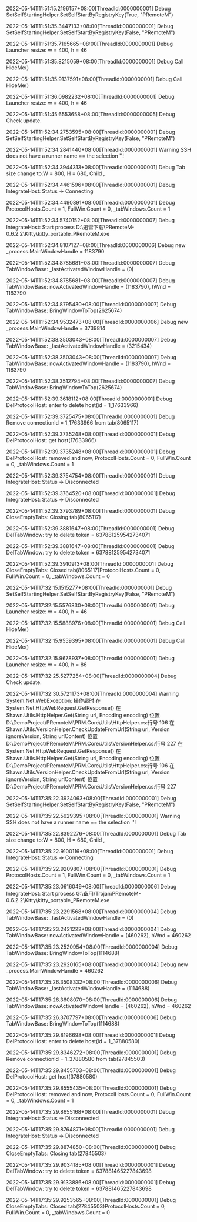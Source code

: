 ﻿2022-05-14T11:51:15.2196157+08:00[ThreadId:0000000001]		Debug		SetSelfStartingHelper.SetSelfStartByRegistryKey(True, "PRemoteM")

2022-05-14T11:51:35.3447133+08:00[ThreadId:0000000001]		Debug		SetSelfStartingHelper.SetSelfStartByRegistryKey(False, "PRemoteM")

2022-05-14T11:51:35.7165665+08:00[ThreadId:0000000001]		Debug		Launcher resize:  w = 400, h = 46

2022-05-14T11:51:35.8215059+08:00[ThreadId:0000000001]		Debug		Call HideMe()

2022-05-14T11:51:35.9137591+08:00[ThreadId:0000000001]		Debug		Call HideMe()

2022-05-14T11:51:36.0982232+08:00[ThreadId:0000000001]		Debug		Launcher resize:  w = 400, h = 46

2022-05-14T11:51:45.6553658+08:00[ThreadId:0000000005]		Debug		Check update.

2022-05-14T11:52:34.2753595+08:00[ThreadId:0000000001]		Debug		SetSelfStartingHelper.SetSelfStartByRegistryKey(False, "PRemoteM")

2022-05-14T11:52:34.2841440+08:00[ThreadId:0000000001]		Warning		SSH does not have a runner name == the selection ''!

2022-05-14T11:52:34.3944313+08:00[ThreadId:0000000001]		Debug		Tab size change to:W = 800, H = 680, Child , 

2022-05-14T11:52:34.4461596+08:00[ThreadId:0000000001]		Debug		IntegrateHost: Status => Connecting

2022-05-14T11:52:34.4490891+08:00[ThreadId:0000000001]		Debug		ProtocolHosts.Count = 1, FullWin.Count = 0, _tabWindows.Count = 1

2022-05-14T11:52:34.5740152+08:00[ThreadId:0000000007]		Debug		IntegrateHost: Start process D:\迅雷下载\PRemoteM-0.6.2.2\Kitty\kitty_portable_PRemoteM.exe

2022-05-14T11:52:34.8107127+08:00[ThreadId:0000000006]		Debug		new _process.MainWindowHandle = 1183790

2022-05-14T11:52:34.8785681+08:00[ThreadId:0000000007]		Debug		TabWindowBase: _lastActivatedWindowHandle = (0)

2022-05-14T11:52:34.8785681+08:00[ThreadId:0000000007]		Debug		TabWindowBase: nowActivatedWindowHandle = (1183790), hWnd = 1183790

2022-05-14T11:52:34.8795430+08:00[ThreadId:0000000007]		Debug		TabWindowBase: BringWindowToTop(2625674)

2022-05-14T11:52:34.9532473+08:00[ThreadId:0000000006]		Debug		new _process.MainWindowHandle = 3739814

2022-05-14T11:52:38.3503043+08:00[ThreadId:0000000007]		Debug		TabWindowBase: _lastActivatedWindowHandle = (3215434)

2022-05-14T11:52:38.3503043+08:00[ThreadId:0000000007]		Debug		TabWindowBase: nowActivatedWindowHandle = (1183790), hWnd = 1183790

2022-05-14T11:52:38.3512794+08:00[ThreadId:0000000007]		Debug		TabWindowBase: BringWindowToTop(2625674)

2022-05-14T11:52:39.3618112+08:00[ThreadId:0000000001]		Debug		DelProtocolHost: enter to delete host(id = 1_17633966)

2022-05-14T11:52:39.3725475+08:00[ThreadId:0000000001]		Debug		Remove connectionId = 1_17633966 from tab(8065117)

2022-05-14T11:52:39.3735248+08:00[ThreadId:0000000001]		Debug		DelProtocolHost: get host(17633966)

2022-05-14T11:52:39.3735248+08:00[ThreadId:0000000001]		Debug		DelProtocolHost: removed and now, ProtocolHosts.Count = 0, FullWin.Count = 0, _tabWindows.Count = 1

2022-05-14T11:52:39.3754754+08:00[ThreadId:0000000001]		Debug		IntegrateHost: Status => Disconnected

2022-05-14T11:52:39.3764520+08:00[ThreadId:0000000001]		Debug		IntegrateHost: Status => Disconnected

2022-05-14T11:52:39.3793789+08:00[ThreadId:0000000001]		Debug		CloseEmptyTabs: Closing tab(8065117)

2022-05-14T11:52:39.3881647+08:00[ThreadId:0000000001]		Debug		DelTabWindow: try to delete token = 637881259542734071

2022-05-14T11:52:39.3881647+08:00[ThreadId:0000000001]		Debug		DelTabWindow: try to delete token = 637881259542734071

2022-05-14T11:52:39.3910913+08:00[ThreadId:0000000001]		Debug		CloseEmptyTabs: Closed tab(8065117)ProtocolHosts.Count = 0, FullWin.Count = 0, _tabWindows.Count = 0

2022-05-14T17:32:15.1515277+08:00[ThreadId:0000000001]		Debug		SetSelfStartingHelper.SetSelfStartByRegistryKey(False, "PRemoteM")

2022-05-14T17:32:15.5576830+08:00[ThreadId:0000000001]		Debug		Launcher resize:  w = 400, h = 46

2022-05-14T17:32:15.5888976+08:00[ThreadId:0000000001]		Debug		Call HideMe()

2022-05-14T17:32:15.9559395+08:00[ThreadId:0000000001]		Debug		Call HideMe()

2022-05-14T17:32:15.9678937+08:00[ThreadId:0000000001]		Debug		Launcher resize:  w = 400, h = 86

2022-05-14T17:32:25.5277254+08:00[ThreadId:0000000004]		Debug		Check update.

2022-05-14T17:32:30.5721173+08:00[ThreadId:0000000004]		Warning		System.Net.WebException: 操作超时
   在 System.Net.HttpWebRequest.GetResponse()
   在 Shawn.Utils.HttpHelper.Get(String url, Encoding encoding) 位置 D:\DemoProject\PRemoteM\PRM.Core\Utils\HttpHelper.cs:行号 106
   在 Shawn.Utils.VersionHelper.CheckUpdateFromUrl(String url, Version ignoreVersion, String urlContent) 位置 D:\DemoProject\PRemoteM\PRM.Core\Utils\VersionHelper.cs:行号 227
   在 System.Net.HttpWebRequest.GetResponse()
   在 Shawn.Utils.HttpHelper.Get(String url, Encoding encoding) 位置 D:\DemoProject\PRemoteM\PRM.Core\Utils\HttpHelper.cs:行号 106
   在 Shawn.Utils.VersionHelper.CheckUpdateFromUrl(String url, Version ignoreVersion, String urlContent) 位置 D:\DemoProject\PRemoteM\PRM.Core\Utils\VersionHelper.cs:行号 227

2022-05-14T17:35:22.3924063+08:00[ThreadId:0000000001]		Debug		SetSelfStartingHelper.SetSelfStartByRegistryKey(False, "PRemoteM")

2022-05-14T17:35:22.5629395+08:00[ThreadId:0000000001]		Warning		SSH does not have a runner name == the selection ''!

2022-05-14T17:35:22.8392276+08:00[ThreadId:0000000001]		Debug		Tab size change to:W = 800, H = 680, Child , 

2022-05-14T17:35:22.9100116+08:00[ThreadId:0000000001]		Debug		IntegrateHost: Status => Connecting

2022-05-14T17:35:22.9209807+08:00[ThreadId:0000000001]		Debug		ProtocolHosts.Count = 1, FullWin.Count = 0, _tabWindows.Count = 1

2022-05-14T17:35:23.0616049+08:00[ThreadId:0000000006]		Debug		IntegrateHost: Start process G:\备用\Trojan\PRemoteM-0.6.2.2\Kitty\kitty_portable_PRemoteM.exe

2022-05-14T17:35:23.2291568+08:00[ThreadId:0000000004]		Debug		TabWindowBase: _lastActivatedWindowHandle = (0)

2022-05-14T17:35:23.2421222+08:00[ThreadId:0000000004]		Debug		TabWindowBase: nowActivatedWindowHandle = (460262), hWnd = 460262

2022-05-14T17:35:23.2520954+08:00[ThreadId:0000000004]		Debug		TabWindowBase: BringWindowToTop(1114688)

2022-05-14T17:35:23.2920165+08:00[ThreadId:0000000004]		Debug		new _process.MainWindowHandle = 460262

2022-05-14T17:35:26.3508332+08:00[ThreadId:0000000006]		Debug		TabWindowBase: _lastActivatedWindowHandle = (1114688)

2022-05-14T17:35:26.3608070+08:00[ThreadId:0000000006]		Debug		TabWindowBase: nowActivatedWindowHandle = (460262), hWnd = 460262

2022-05-14T17:35:26.3707797+08:00[ThreadId:0000000006]		Debug		TabWindowBase: BringWindowToTop(1114688)

2022-05-14T17:35:29.8196698+08:00[ThreadId:0000000001]		Debug		DelProtocolHost: enter to delete host(id = 1_37880580)

2022-05-14T17:35:29.8346272+08:00[ThreadId:0000000001]		Debug		Remove connectionId = 1_37880580 from tab(27845503)

2022-05-14T17:35:29.8455703+08:00[ThreadId:0000000001]		Debug		DelProtocolHost: get host(37880580)

2022-05-14T17:35:29.8555435+08:00[ThreadId:0000000001]		Debug		DelProtocolHost: removed and now, ProtocolHosts.Count = 0, FullWin.Count = 0, _tabWindows.Count = 1

2022-05-14T17:35:29.8655168+08:00[ThreadId:0000000001]		Debug		IntegrateHost: Status => Disconnected

2022-05-14T17:35:29.8764871+08:00[ThreadId:0000000001]		Debug		IntegrateHost: Status => Disconnected

2022-05-14T17:35:29.8874850+08:00[ThreadId:0000000001]		Debug		CloseEmptyTabs: Closing tab(27845503)

2022-05-14T17:35:29.9034185+08:00[ThreadId:0000000001]		Debug		DelTabWindow: try to delete token = 637881465227843698

2022-05-14T17:35:29.9133886+08:00[ThreadId:0000000001]		Debug		DelTabWindow: try to delete token = 637881465227843698

2022-05-14T17:35:29.9253565+08:00[ThreadId:0000000001]		Debug		CloseEmptyTabs: Closed tab(27845503)ProtocolHosts.Count = 0, FullWin.Count = 0, _tabWindows.Count = 0

